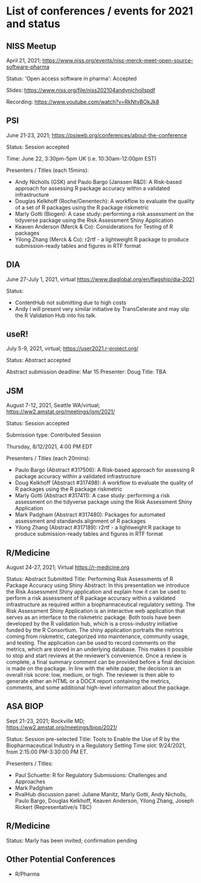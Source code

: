 # List of conferences / events for 2021 and status

## NISS Meetup

April 21, 2021; 
https://www.niss.org/events/niss-merck-meet-open-source-software-pharma

Status: 'Open access software in pharma': Accepted

Slides: https://www.niss.org/file/niss202104andynichollspdf

Recording: https://www.youtube.com/watch?v=RkNtyBOkJk8

## PSI

June 21-23, 2021;
https://psiweb.org/conferences/about-the-conference

Status: Session accepted

Time: June 22, 3:30pm-5pm UK (i.e. 10:30am-12:00pm EST)

Presenters / Titles (each 15mins):

-	Andy Nicholls (GSK) and Paulo Bargo (Janssen R&D): A Risk-based approach for assessing R package accuracy within a validated infrastructure 
-	Douglas Kelkhoff (Roche/Genentech): A workflow to evaluate the quality of a set of R packages using the R package riskmetric 
-	Marly Gotti (Biogen): A case study: performing a risk assessment on the tidyverse package using the Risk Assessment Shiny Application 
-	Keaven Anderson (Merck & Co): Considerations for Testing of R packages 
-	Yilong Zhang (Merck & Co): r2rtf - a lightweight R package to produce submission-ready tables and figures in RTF format 


## DIA

June 27-July 1, 2021, virtual
https://www.diaglobal.org/en/flagship/dia-2021

Status: 
* ContentHub not submitting due to high costs
* Andy I will present very similar initiative by TransCelerate and may slip the R Validation Hub into his talk.


## useR!

July 5-9, 2021, virtual; 
https://user2021.r-project.org/

Status: Abstract accepted

Abstract submission deadline: Mar 15
Presenter: Doug
Title: TBA


## JSM 

August 7-12, 2021, Seattle WA/virtual; 
https://ww2.amstat.org/meetings/jsm/2021/

Status: Session accepted

Submission type: Contributed Session

Thursday, 8/12/2021, 4:00 PM EDT

Presenters / Titles (each 20mins):

- Paulo Bargo (Abstract #317506): A Risk-based approach for assessing R package accuracy within a validated infrastructure
- Doug Kelkhoff (Abstract #317498): A workflow to evaluate the quality of R packages using the R package riskmetric
- Marly Gotti (Abstract #317411): A case study: performing a risk assessment on the tidyverse package using the Risk Assessment Shiny Application
- Mark Padgham (Abstract #317480): Packages for automated assessment and standands alignment of R packages
- Yilong Zhang (Abstract #317189): r2rtf - a lightweight R package to produce submission-ready tables and figures in RTF format

## R/Medicine

August 24-27, 2021; Virtual
https://r-medicine.org

Status: Abstract Submitted
Title: Performing Risk Assessments of R Package Accuracy using Shiny
Abstract: In this presentation we introduce the Risk Assessment Shiny application and explain how it can be used to perform a risk assessment of R package accuracy within a validated infrastructure as required within a biopharmaceutical regulatory setting. The Risk Assessment Shiny Application is an interactive web application that serves as an interface to the riskmetric package. Both tools have been developed by the R validation hub, which is a cross-industry initiative funded by the R Consortium. The shiny application portraits the metrics coming from riskmetric, categorized into maintenance, community usage, and testing. The application can be used to record comments on the metrics, which are stored in an underlying database. This makes it possible to stop and start reviews at the reviewer’s convenience. Once a review is complete, a final summary comment can be provided before a final decision is made on the package. In line with the white paper, the decision is an overall risk score: low, medium, or high. The reviewer is then able to generate either an HTML or a DOCX report containing the metrics, comments, and some additional high-level information about the package.


## ASA BIOP 

Sept 21-23, 2021; Rockville MD; 
https://ww2.amstat.org/meetings/biop/2021/

Status: Session pre-selected
Title: Tools to Enable the Use of R by the Biopharmaceutical Industry in a Regulatory Setting
Time slot: 9/24/2021, from 2:15:00 PM-3:30:00 PM ET.

Presenters / Titles:
- Paul Schuette: R for Regulatory Submissions: Challenges and Approaches
- Mark Padgham
- RvalHub discussion panel: Juliane Manitz, Marly Gotti, Andy Nicholls, Paulo Bargo, Douglas Kelkhoff, Keaven Anderson, Yilong Zhang, Joseph Rickert (Representative/s TBC)

## R/Medicine

Status: Marly has been invited; confirmation pending


## Other Potential Conferences

- R/Pharma


